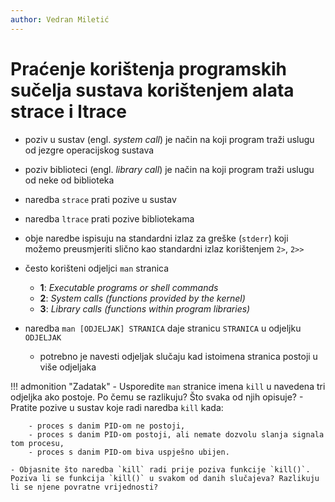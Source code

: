 ```yaml
---
author: Vedran Miletić
---
```


# Praćenje korištenja programskih sučelja sustava korištenjem alata strace i ltrace

- poziv u sustav (engl. *system call*) je način na koji program traži uslugu od jezgre operacijskog sustava
- poziv biblioteci (engl. *library call*) je način na koji program traži uslugu od neke od biblioteka
- naredba `strace` prati pozive u sustav
- naredba `ltrace` prati pozive bibliotekama
- obje naredbe ispisuju na standardni izlaz za greške (`stderr`) koji možemo preusmjeriti slično kao standardni izlaz korištenjem `2>`, `2>>`

- često korišteni odjeljci `man` stranica

    - **1**: *Executable programs or shell commands*
    - **2**: *System calls (functions provided by the kernel)*
    - **3**: *Library calls (functions within program libraries)*

- naredba `man [ODJELJAK] STRANICA` daje stranicu `STRANICA` u odjeljku `ODJELJAK`

    - potrebno je navesti odjeljak slučaju kad istoimena stranica postoji u više odjeljaka

!!! admonition "Zadatak"
    - Usporedite `man` stranice imena `kill` u navedena tri odjeljka ako postoje. Po čemu se razlikuju? Što svaka od njih opisuje?
    - Pratite pozive u sustav koje radi naredba `kill` kada:

        - proces s danim PID-om ne postoji,
        - proces s danim PID-om postoji, ali nemate dozvolu slanja signala tom procesu,
        - proces s danim PID-om biva uspješno ubijen.

    - Objasnite što naredba `kill` radi prije poziva funkcije `kill()`. Poziva li se funkcija `kill()` u svakom od danih slučajeva? Razlikuju li se njene povratne vrijednosti?

